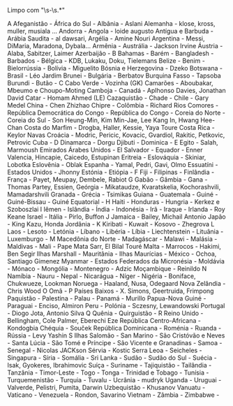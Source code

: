  Limpo com "\s-\s.*"
 
 A
 Afeganistão -
 África do Sul -
 Albânia - Aslani
 Alemanha - klose, kross, muller, musiala ...
 Andorra -
 Angola - loide augusto
 Antígua e Barbuda - 
 Arábia Saudita - al dawsari,
 Argélia - Amine Nouri
 Argentina - Messi, DiMaria, Maradona, Dybala...
 Armênia - 
 Austrália - Jackson Irvine
 Áustria - Alaba, Sabitzer, Laimer
 Azerbaijão -
B
 Bahamas -
 Barém - 
 Bangladesh - 
 Barbados -
 Bélgica - KDB, Lukaku, Doku, Tielemans
 Belize -
 Benim -
 Bielorrússia -
 Bolívia - Miguelito
 Bósnia e Herzegovina - Dzeko
 Botswana -
 Brasil - Léo Jardim
 Brunei -
 Bulgária - Berbatov
 Burquina Fasso - Tapsoba
 Burundi -
 Butão -
C
 Cabo Verde - Vozinha (GK)
 Camarões - Aboubakar, Mbeumo e Choupo-Moting
 Camboja -
 Canadá - Aplhonso Davies, Jonathan David
 Catar - Homam Ahmed (LE)
 Cazaquistão -
 Chade -
 Chile - Gary Medel
 China - Chen Zhizhao
 Chipre -
 Colômbia - Richard Rios
 Comores -
 República Democrática do Congo -
 República do Congo -
 Coreia do Norte - 
 Coreia do Sul - Son Heung-Min, Kim Min-Jae, Lee Kang In, Hwang Hee-Chan
 Costa do Marfim - Drogba, Haller, Kessie, Yaya Toure
 Costa Rica - Keylor Navas
 Croácia - Modric, Pericic, Kovacic, Gvardiol, Rakitic, Petkovic, Petrovic
 Cuba -
D
 Dinamarca - Dorgu
 Djibuti -
 Dominica -
E
 Egito - Salah, Marmoush
 Emirados Árabes Unidos - 
 El Salvador -
 Equador - Enner Valencia, Hincapie, Caicedo, Estupinan
 Eritreia -
 Eslováquia - Skiniar, Lobotka
 Eslovênia - Oblak
 Espanha - Yamal, Pedri, Gavi, Olmo
 Essuatíni -
 Estados Unidos - Jhonny
 Estónia -
 Etiópia -
F
 Fiji -
 Filipinas -
 Finlândia -
 França - Payet, Meupay, Dembele, Rabiot
G
 Gabão -
 Gâmbia -
 Gana - Thomas Partey, Essien, 
 Geórgia - Mikataudze, Kvaratskelia, Kochorashvili, Mamadarshvili
 Granada -
 Grécia - Tsimikas
 Guiana -
 Guatemala - 
 Guiné -
 Guiné-Bissau -
 Guiné Equatorial -
H
 Haiti -
 Honduras -
 Hungria - Kerkez e Szoboszlai
I
 Iêmen -
 Islândia -
 Índia -
 Indonésia -
 Irã -
 Iraque -
 Irlanda - Roy Keane
 Israel -
 Itália - Pirlo, Buffon
J
 Jamaica - Bailey, Michail Antonio
 Japão - King Kazu, Honda
 Jordânia -
K
 Kiribati -
 Kuwait -
 Kosovo - Zhegrova
L
 Laos -
 Lesoto -
 Letónia -
 Líbano -
 Libéria -
 Líbia -
 Liechtenstein -
 Lituânia -
 Luxemburgo -
M
 Macedônia do Norte -
 Madagáscar -
 Malawi -
 Malásia -
 Maldivas -
 Mali - Pape Mata Sarr, El Bilal Touré
 Malta -
 Marrocos - Hakimi, Ben Segir
 Ilhas Marshall -
 Mauritânia -
 Ilhas Maurícias -
 México - Ochoa, Santiago Gimenez
 Myanmar -
 Estados Federados da Micronésia -
 Moldávia -
 Mónaco -
 Mongólia -
 Montenegro - Adzic
 Moçambique - Reinildo
N
 Namíbia -
 Nauru -
 Nepal -
 Nicarágua -
 Níger -
 Nigéria - Boniface, Chukwueze, Lookman
 Noruega - Haaland, Nusa, Odegaard
 Nova Zelândia - Chris Wood
O
 Omã -
P
 Países Baixos - X. Simons, Geertruida, Frimpong
 Paquistão -
 Palestina - 
 Palau -
 Panamá - Murillo
 Papua-Nova Guiné -
 Paraguai - Enciso, Almiron
 Peru - 
 Polónia - Sczesny, Lewandowski
 Portugal - Diogo Jota, Antonio Silva
Q
 Quênia - 
 Quirguistão -
R
 Reino Unido - Bellingham, Cole Palmer, Eberechi Eze
 República Centro-Africana - Kondogbia
 Chéquia - Souček
 República Dominicana -
 Roménia -
 Ruanda -
 Rússia - Levy Yashin
S
 Ilhas Salomão -
 San Marino -
 São Cristóvão e Neves -
 Santa Lúcia -
 São Tomé e Príncipe -
 São Vicente e Granadinas -
 Samoa -
 Senegal - Nicolas JACKson
 Sérvia - Kostic
 Serra Leoa -
 Seicheles -
 Singapura -
 Síria -
 Somália -
 Sri Lanka -
 Sudão -
 Sudão do Sul -
 Suécia - Isak, Gyokeres, Ibrahimovic
 Suíça -
 Suriname -
 Tajiquistão -
 Tailândia -
 Tanzânia -
 Timor-Leste -
 Togo -
 Tonga -
 Trinidad e Tobago -
 Tunísia -
 Turquemenistão -
 Turquia -
 Tuvalu -
 Ucrânia - mudryk
 Uganda -
 Uruguai - Valverde, Pelistri, Pumita, Darwin
 Uzbequistão - Khusanov
 Vanuatu -
 Vaticano -
 Venezuela - Rondon, Savarino
 Vietnam -
 Zâmbia -
 Zimbabwe -
